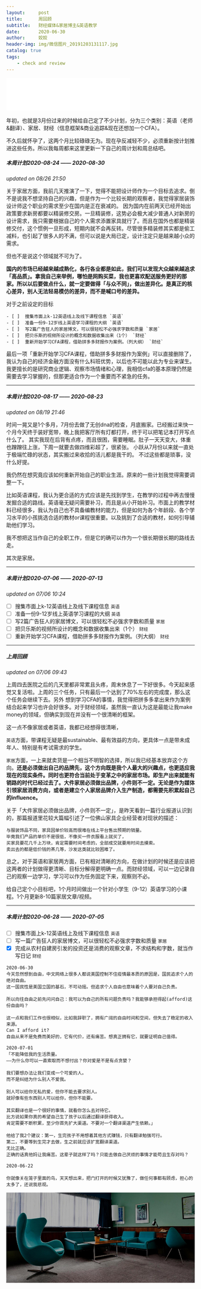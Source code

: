 ```yaml
---
layout:     post
title:      周回顾
subtitle:   财经媒体&家居博主&英语教学
date:       2020-06-30
author:     姣姣
header-img: img/微信图片_20191203131117.jpg
catalog: true
tags:
    - check and review
---
```

<iframe frameborder="no" border="0" marginwidth="0" marginheight="0" width=330 height=86 src="//music.163.com/outchain/player?type=2&id=187341&auto=0&height=66"></iframe>

年初，也就是3月份过来的时候给自己定了不少计划，分为三个类别：英语（老师&翻译）、家居、财经（信息框架&商业追踪&现在还想加一个CFA）。

不久后就怀孕了，这两个月比较碌碌无为。现在孕反减轻不少，必须重新按计划推进这些任务。所以我每周都来这里更新一下自己的周计划和周总结吧。

##### 本周计划2020-08-24 —— 2020-08-30 
*updated on 08/26 21:50*

关于家居方面，我前几天推演了一下，觉得不能把设计师作为一个目标去追求。倒不是说我不想坚持自己的兴趣，但是作为一个比较长期的观察者，我觉得家居装饰设计师这个职业的需求至少在国内是正在衰减的。
因为国内在前两天已经开始出政策要求新房都要以精装修交房。一旦精装修，这势必会极大减少普通人对新房的设计需求，我只需要根据自己的个人需求添置家具就行了。而且在国外也都是精装修交付，这个惯例一旦形成，短期内就不会再反转。尽管很多精装修其实都是偷工减料，也引起了很多人的不满，但可以说是大局已定，设计注定只是越来越小众的需求。

但也不是说这个领域就不可为了。

**国内的市场已经越来越成熟化，各行各业都是如此，我们可以发现大众越来越追求「高品质」。拿我自己来举例，哪怕是网购买菜，我也更喜欢配送服务更好的那家。所以以后要做点什么，就一定要做得「与众不同」，做出差异化。是真正的核心差异，别人无法轻易模仿的差异，而不是喊口号的差异。**

对于之前设定的目标

```
- [ ]  搜集市面上k-12英语线上及线下课程信息 `英语`
- [ ]  准备一份9-12岁线上英语学习课程的大纲 `英语`
- [ ]  写2篇广告狂人的家居博文，可以很轻松不必强求字数和质量 `家居`
- [ ]  把贝乐斯的视频所设计的概念和数据收集出来（1个） `财经`
- [ ]  重新开始学习CFA课程，借助拼多多财报作为案例。（列大纲） `财经`

```
最后一项「重新开始学习CFA课程，借助拼多多财报作为案例」可以直接删除了，我认为自己的经济金融方面没有什么科班优势，以后也不可能以此为专业来谋生。我更擅长的是研究商业逻辑、观察市场情绪和心理，我相信cfa的基本原理仍然是需要去学习掌握的，但那更适合作为一个重要而不紧急的任务。

---

##### 本周计划2020-08-17 —— 2020-08-23 
*updated on 08/19 21:46*

时间一晃又是1个多月，7月份去做了无创dna的检查，月底搬家。已经搬过来快一个月今天终于装好宽带，晚上我把客厅所有灯都打开，终于可以把笔记本打开写点什么了。
其实我现在后背有点疼，而且很困，需要睡眠。肚子一天天变大，体重也蹭蹭往上涨，下周一就要去做四维彩超了，很紧张。
小跃从7月份以来就一直处于极端忙碌的状态，其实搬过来收拾的活儿都是我干的。
不过这些都是琐事，没什么好提。

我仍然在想究竟应该如何重新开始自己的职业生涯。原来的一些计划我觉得需要调整一下。

比如英语课程，我认为更合适的方式应该是先找到学生，在教学的过程中再去慢慢发掘合适的路线。英语毫无疑问需要补习，而且是从小开始补习。市面上的教学材料已经很多，我认为自己也不具备编教材的能力，但是如何为各个年龄段、各个学习水平的小孩挑选合适的教材or课程很重要。以及挑到了合适的教材，如何引导辅助他们学习。

我不想把这当作自己的全职工作，但是它的确可以作为一个很长期很长期的路线去走。

其次是家居。

---

##### 本周计划2020-07-06 —— 2020-07-13 
*updated on 07/06 10:24*

- [ ]  搜集市面上k-12英语线上及线下课程信息 `英语`
- [ ]  准备一份9-12岁线上英语学习课程的大纲 `英语`
- [ ]  写2篇广告狂人的家居博文，可以很轻松不必强求字数和质量 `家居`
- [ ]  把贝乐斯的视频所设计的概念和数据收集出来（1个） `财经`
- [ ]  重新开始学习CFA课程，借助拼多多财报作为案例。（列大纲） `财经`

---

##### 上周回顾
*updated on 07/06 09:43*

上周四去医院之后的几天里都非常累且头疼，周末休息了一下好很多。今天起来感觉又复活啦。上周的三个任务，只有最后一个达到了70%左右的完成度，那么这个任务会继续下去。另外
想到学习CFA的事情，我觉得把拼多多拿出来作为案例结合起来学习也许会好很多。对于财经领域，虽然我一直认为这是最能让我make money的领域，但确实到现在并没有一个很清晰的框架。

这一点不像家居或者英语，我都已经想得很清晰，

`英语`方面，带课程无疑是最sustainable、最有效益的方向，更具体一点是带未成年人、特别是有考试需求的学生。

`家居`方面，一上来就卖货是一个相当不明智的选择，所以我已经基本放弃这个方向。**还是必须做出自己的品牌先，这个方向既是我个人最大的兴趣点，也更适应我现在的现实条件。同时也更符合当前处于变革之中的家居市场。即生产出来就能有销路的时代已经过去了。大件家居必须做出品牌，小件则不一定。无论是作为媒体引领家居消费方向，或者是建立个人家居品牌介入生产制造，都需要先积累起自己的influence。**

关于「大件家居必须做出品牌，小件则不一定」，是昨天看到一篇行业报道认识到的，那篇报道里花较大篇幅引述了一位佛山家具企业经营者对现状的描述：

```
与服装饰品不同，家具因单价较高而很难在线上平台售出预期的销量。
毕竟我们产品的单价不是很低，不像买一件衣服看上就买了，
买家具要花几千上万块，肯定需要时间考虑的，全部成交就要用时间去摸索。
卖出去的都是低价钱的茶几等，沙发这类就比较困难了。

```
总之，对于英语和家居两方面，已有相对清晰的方向，在做计划的时候还是应该把这两者的计划做得更清晰、目标分解得更明确一点。而财经领域，可以一边记录自己的观察一边学习，学习可以作为任务固定下来，观察则不必。

给自己定个小目标吧，1个月时间做出一个针对小学生（9-12）英语学习的小课程。1个月更新8-10篇家居文章/视频。

---

##### 本周计划2020-06-28 —— 2020-07-05

- [ ]  搜集市面上k-12英语线上及线下课程信息 `英语`
- [ ]  写一篇广告狂人的家居博文，可以很轻松不必强求字数和质量 `家居`
- [x]  完成从农村自建房引发的投资还是消费的观察文章，不求结构和字数，就当作写日记 `财经`

```
2020-06-30 
今天忽然想到自由，中文网络上很多人都说美国控制不住疫情最本质的原因是，国民追求个人的绝对自由。
这一国民性是美国立国的基石，不可动摇。但追求个人自由也意味着个人要对自己负责。

所以向往自由之前先问问自己：我可以为自己的所有问题负责吗？我能够承担得起(afford)这份自由吗？

这一点和我们工作也很相似，比如我辞职了，拥有广阔的自由时间和空间，但失去了稳定的收入来源。
Can I afford it? 
自由从来不是免费而美好的，它有代价，还有痛苦。想真正拥有它，就要证明自己值得。

```

```
2020-07-01
「不能降低我的生活质量。
——为什么你可以一直索取而不想付出？你对爱是不是有点贪婪？

我们要想办法让我们变成一个可爱的人。
而不是纠结为什么别人不爱我。

别人可以给你无私的爱，但你不能去要求别人。
就好像有些东西别人可以给你，但你不能要。

其实翻译也是一个很好的事情，就看你怎么去对待它。
比方说如果你真的希望自己生了孩子以后通过翻译获得收入。
肯定需要不断积累，至少你首先扩大渠道。不要对一个翻译渠道产生依赖。」

他给了我2个建议：第一，生完孩子不用想着其他方式赚钱，只有翻译勉强可行。
第二，不要等到生完才去做，生之前就应该扩宽翻译渠道。
无比正确。
正确的话真他妈让我痛苦。这辈子就这样了吗？只能去做自己厌烦的事情才能苟且生存对吗？

```

```
2020-06-22

你就像关在笼子里面的鸟，天天想出来，把门打开的时候又犹豫了，做任何事都有顾虑，担心的太多了，还说我悲观。

```

![img](/img/1_kKG86FEw2XG-NL5Qqg9vhw.jpeg)



